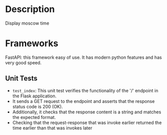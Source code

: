 # Description
Display moscow time

# Frameworks
FastAPI: this framework easy of use. It has modern python features and has very good speed.

## Unit Tests
- `test_index`: This unit test verifies the functionality of the '/' endpoint in the Flask application.
- It sends a GET request to the endpoint and asserts that the response status code is 200 (OK).
- Additionally, it checks that the response content is a string and matches the expected format.
- Checking that the request-response that was invoke earlier returned the time earlier than that was invokes later